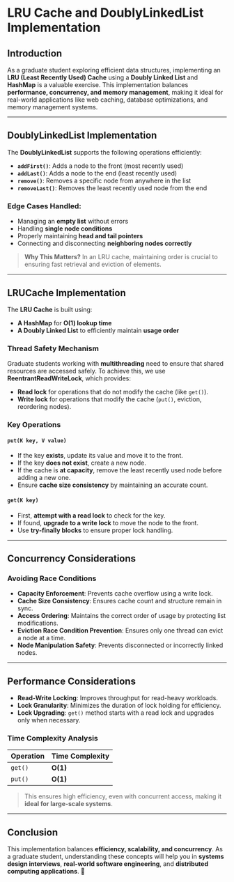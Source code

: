 # LRU Cache and DoublyLinkedList Implementation

## Introduction
As a graduate student exploring efficient data structures, implementing an **LRU (Least Recently Used) Cache** using a **Doubly Linked List** and **HashMap** is a valuable exercise. This implementation balances **performance, concurrency, and memory management**, making it ideal for real-world applications like web caching, database optimizations, and memory management systems.

---

## DoublyLinkedList Implementation

The **DoublyLinkedList** supports the following operations efficiently:

- **`addFirst()`**: Adds a node to the front (most recently used)
- **`addLast()`**: Adds a node to the end (least recently used)
- **`remove()`**: Removes a specific node from anywhere in the list
- **`removeLast()`**: Removes the least recently used node from the end

### Edge Cases Handled:
- Managing an **empty list** without errors
- Handling **single node conditions**
- Properly maintaining **head and tail pointers**
- Connecting and disconnecting **neighboring nodes correctly**

> **Why This Matters?** In an LRU cache, maintaining order is crucial to ensuring fast retrieval and eviction of elements.

---

## LRUCache Implementation

The **LRU Cache** is built using:
- **A HashMap** for **O(1) lookup time**
- **A Doubly Linked List** to efficiently maintain **usage order**

### **Thread Safety Mechanism**
Graduate students working with **multithreading** need to ensure that shared resources are accessed safely. To achieve this, we use **ReentrantReadWriteLock**, which provides:
- **Read lock** for operations that do not modify the cache (like `get()`).
- **Write lock** for operations that modify the cache (`put()`, eviction, reordering nodes).

### **Key Operations**

#### **`put(K key, V value)`**
- If the key **exists**, update its value and move it to the front.
- If the key **does not exist**, create a new node.
- If the cache is **at capacity**, remove the least recently used node before adding a new one.
- Ensure **cache size consistency** by maintaining an accurate count.

#### **`get(K key)`**
- First, **attempt with a read lock** to check for the key.
- If found, **upgrade to a write lock** to move the node to the front.
- Use **try-finally blocks** to ensure proper lock handling.

---

## **Concurrency Considerations**

### **Avoiding Race Conditions**
- **Capacity Enforcement**: Prevents cache overflow using a write lock.
- **Cache Size Consistency**: Ensures cache count and structure remain in sync.
- **Access Ordering**: Maintains the correct order of usage by protecting list modifications.
- **Eviction Race Condition Prevention**: Ensures only one thread can evict a node at a time.
- **Node Manipulation Safety**: Prevents disconnected or incorrectly linked nodes.

---

## **Performance Considerations**
- **Read-Write Locking**: Improves throughput for read-heavy workloads.
- **Lock Granularity**: Minimizes the duration of lock holding for efficiency.
- **Lock Upgrading**: `get()` method starts with a read lock and upgrades only when necessary.

### **Time Complexity Analysis**
| Operation | Time Complexity |
|-----------|----------------|
| `get()`  | **O(1)** |
| `put()`  | **O(1)** |

> This ensures high efficiency, even with concurrent access, making it **ideal for large-scale systems**.

---

## **Conclusion**
This implementation balances **efficiency, scalability, and concurrency**. As a graduate student, understanding these concepts will help you in **systems design interviews**, **real-world software engineering**, and **distributed computing applications**. 🚀

